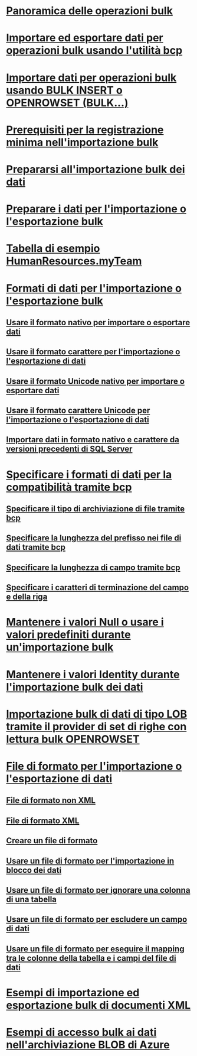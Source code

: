 # [Panoramica delle operazioni bulk](bulk-import-and-export-of-data-sql-server.md)  
# [Importare ed esportare dati per operazioni bulk usando l'utilità bcp](import-and-export-bulk-data-by-using-the-bcp-utility-sql-server.md)  
# [Importare dati per operazioni bulk usando BULK INSERT o OPENROWSET (BULK...)](import-bulk-data-by-using-bulk-insert-or-openrowset-bulk-sql-server.md)  
# [Prerequisiti per la registrazione minima nell'importazione bulk](prerequisites-for-minimal-logging-in-bulk-import.md)  
# [Prepararsi all'importazione bulk dei dati](prepare-to-bulk-import-data-sql-server.md)  
# [Preparare i dati per l'importazione o l'esportazione bulk](prepare-data-for-bulk-export-or-import-sql-server.md)  
# [Tabella di esempio HumanResources.myTeam](humanresources-myteam-sample-table-sql-server.md)  
# [Formati di dati per l'importazione o l'esportazione bulk](data-formats-for-bulk-import-or-bulk-export-sql-server.md)  
## [Usare il formato nativo per importare o esportare dati](use-native-format-to-import-or-export-data-sql-server.md)  
## [Usare il formato carattere per l'importazione o l'esportazione di dati](use-character-format-to-import-or-export-data-sql-server.md)  
## [Usare il formato Unicode nativo per importare o esportare dati](use-unicode-native-format-to-import-or-export-data-sql-server.md)  
## [Usare il formato carattere Unicode per l'importazione o l'esportazione di dati](use-unicode-character-format-to-import-or-export-data-sql-server.md)  
## [Importare dati in formato nativo e carattere da versioni precedenti di SQL Server](import-native-and-character-format-data-from-earlier-versions-of-sql-server.md)  
# [Specificare i formati di dati per la compatibilità tramite bcp](specify-data-formats-for-compatibility-when-using-bcp-sql-server.md)  
## [Specificare il tipo di archiviazione di file tramite bcp](specify-file-storage-type-by-using-bcp-sql-server.md)  
## [Specificare la lunghezza del prefisso nei file di dati tramite bcp](specify-prefix-length-in-data-files-by-using-bcp-sql-server.md)  
## [Specificare la lunghezza di campo tramite bcp](specify-field-length-by-using-bcp-sql-server.md)  
## [Specificare i caratteri di terminazione del campo e della riga](specify-field-and-row-terminators-sql-server.md)  
# [Mantenere i valori Null o usare i valori predefiniti durante un'importazione bulk](keep-nulls-or-use-default-values-during-bulk-import-sql-server.md)  
# [Mantenere i valori Identity durante l'importazione bulk dei dati](keep-identity-values-when-bulk-importing-data-sql-server.md)  
# [Importazione bulk di dati di tipo LOB tramite il provider di set di righe con lettura bulk OPENROWSET](bulk-import-large-object-data-with-openrowset-bulk-rowset-provider.md)  
# [File di formato per l'importazione o l'esportazione di dati](format-files-for-importing-or-exporting-data-sql-server.md)  
## [File di formato non XML](non-xml-format-files-sql-server.md)  
## [File di formato XML](xml-format-files-sql-server.md)  
## [Creare un file di formato](create-a-format-file-sql-server.md)  
## [Usare un file di formato per l'importazione in blocco dei dati](use-a-format-file-to-bulk-import-data-sql-server.md)  
## [Usare un file di formato per ignorare una colonna di una tabella](use-a-format-file-to-skip-a-table-column-sql-server.md)  
## [Usare un file di formato per escludere un campo di dati](use-a-format-file-to-skip-a-data-field-sql-server.md)  
## [Usare un file di formato per eseguire il mapping tra le colonne della tabella e i campi del file di dati](use-a-format-file-to-map-table-columns-to-data-file-fields-sql-server.md)  
# [Esempi di importazione ed esportazione bulk di documenti XML](examples-of-bulk-import-and-export-of-xml-documents-sql-server.md)  
# [Esempi di accesso bulk ai dati nell'archiviazione BLOB di Azure](examples-of-bulk-access-to-data-in-azure-blob-storage.md)  
